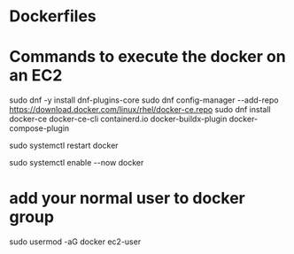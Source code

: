 # Dockerfiles

# Commands to execute the docker on an EC2

sudo dnf -y install dnf-plugins-core
sudo dnf config-manager --add-repo https://download.docker.com/linux/rhel/docker-ce.repo
sudo dnf install docker-ce docker-ce-cli containerd.io docker-buildx-plugin docker-compose-plugin

sudo systemctl restart docker

sudo systemctl enable --now docker

# add your normal user to docker group

sudo usermod -aG docker ec2-user